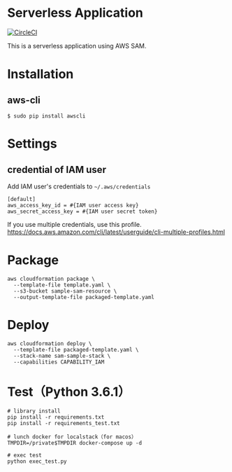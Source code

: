 # Serverless Application
[![CircleCI](https://circleci.com/gh/AlisProject/serverless-application.svg?style=svg)](https://circleci.com/gh/AlisProject/serverless-application)  

This is a serverless application using AWS SAM.

# Installation
## aws-cli
```
$ sudo pip install awscli
```

# Settings
## credential of IAM user
Add IAM user's credentials to `~/.aws/credentials`

```
[default]
aws_access_key_id = #{IAM user access key}
aws_secret_access_key = #{IAM user secret token}
```

If you use multiple credentials, use this profile.
https://docs.aws.amazon.com/cli/latest/userguide/cli-multiple-profiles.html

# Package
```
aws cloudformation package \
  --template-file template.yaml \
  --s3-bucket sample-sam-resource \
  --output-template-file packaged-template.yaml
```

# Deploy
```
aws cloudformation deploy \
  --template-file packaged-template.yaml \
  --stack-name sam-sample-stack \
  --capabilities CAPABILITY_IAM
```

# Test（Python 3.6.1）
```
# library install
pip install -r requirements.txt
pip install -r requirements_test.txt

# lunch docker for localstack（for macos）
TMPDIR=/private$TMPDIR docker-compose up -d

# exec test
python exec_test.py
```
